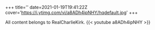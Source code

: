 +++
title=''
date=2021-01-19T19:41:22Z
cover='https://i.ytimg.com/vi/a8ADh4ipNHY/hqdefault.jpg'
+++

All content belongs to RealCharlieKirk.
{{< youtube a8ADh4ipNHY >}}
